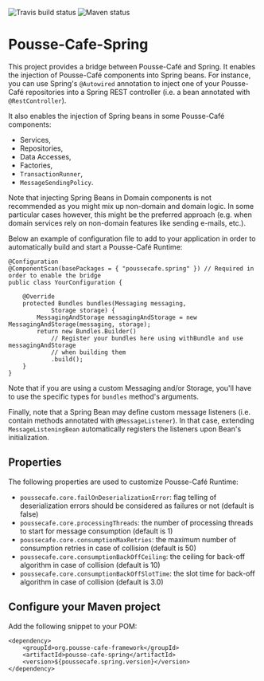 ![Travis build status](https://travis-ci.org/pousse-cafe/pousse-cafe-spring.svg?branch=master)
![Maven status](https://maven-badges.herokuapp.com/maven-central/org.pousse-cafe-framework/pousse-cafe-spring/badge.svg)

# Pousse-Cafe-Spring

This project provides a bridge between Pousse-Café and Spring. It enables the injection of Pousse-Café components into
Spring beans. For instance, you can use Spring's `@Autowired` annotation to inject one of your Pousse-Café repositories
into a Spring REST controller (i.e. a bean annotated with `@RestController`).

It also enables the injection of Spring beans in some Pousse-Café components:
- Services,
- Repositories,
- Data Accesses,
- Factories,
- `TransactionRunner`,
- `MessageSendingPolicy`.

Note that injecting Spring Beans in Domain components is not recommended as you might mix up non-domain and domain
logic. In some particular cases however, this might be the preferred approach (e.g. when domain services rely on
non-domain features like sending e-mails, etc.).

Below an example of configuration file to add to your application in order to automatically build and start a
Pousse-Café Runtime:

    @Configuration
    @ComponentScan(basePackages = { "poussecafe.spring" }) // Required in order to enable the bridge
    public class YourConfiguration {
    
        @Override
        protected Bundles bundles(Messaging messaging,
                Storage storage) {
            MessagingAndStorage messagingAndStorage = new MessagingAndStorage(messaging, storage);
            return new Bundles.Builder()
                // Register your bundles here using withBundle and use messagingAndStorage
                // when building them
                .build();
        }
    }

Note that if you are using a custom Messaging and/or Storage, you'll have to use the specific types for `bundles`
method's arguments.

Finally, note that a Spring Bean may define custom message listeners (i.e. contain methods annotated with
`@MessageListener`). In that case, extending `MessageListeningBean` automatically registers the listeners upon
Bean's initialization.

## Properties

The following properties are used to customize Pousse-Café Runtime:

- `poussecafe.core.failOnDeserializationError`: flag telling of deserialization errors should be considered as
failures or not (default is false)
- `poussecafe.core.processingThreads`: the number of processing threads to start for message consumption (default is 1)
- `poussecafe.core.consumptionMaxRetries`: the maximum number of consumption retries in case of collision (default is 50)
- `poussecafe.core.consumptionBackOffCeiling`: the ceiling for back-off algorithm in case of collision (default is 10)
- `poussecafe.core.consumptionBackOffSlotTime`: the slot time for back-off algorithm in case of collision (default is 3.0)

## Configure your Maven project

Add the following snippet to your POM:

    <dependency>
        <groupId>org.pousse-cafe-framework</groupId>
        <artifactId>pousse-cafe-spring</artifactId>
        <version>${poussecafe.spring.version}</version>
    </dependency>
